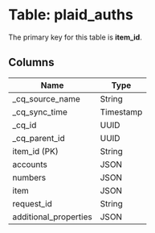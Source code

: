 # Table: plaid_auths

The primary key for this table is **item_id**.

## Columns

| Name          | Type          |
| ------------- | ------------- |
|_cq_source_name|String|
|_cq_sync_time|Timestamp|
|_cq_id|UUID|
|_cq_parent_id|UUID|
|item_id (PK)|String|
|accounts|JSON|
|numbers|JSON|
|item|JSON|
|request_id|String|
|additional_properties|JSON|